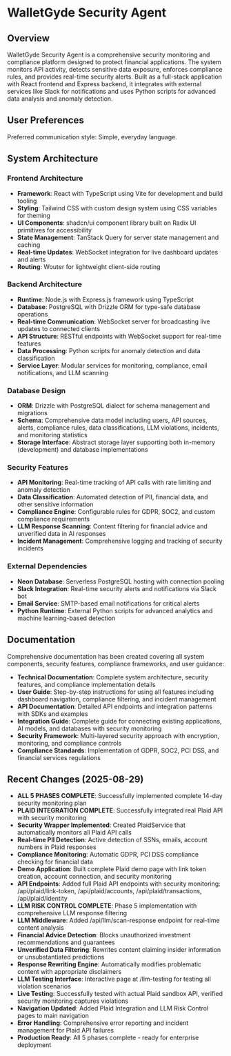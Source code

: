 # WalletGyde Security Agent

## Overview

WalletGyde Security Agent is a comprehensive security monitoring and compliance platform designed to protect financial applications. The system monitors API activity, detects sensitive data exposure, enforces compliance rules, and provides real-time security alerts. Built as a full-stack application with React frontend and Express backend, it integrates with external services like Slack for notifications and uses Python scripts for advanced data analysis and anomaly detection.

## User Preferences

Preferred communication style: Simple, everyday language.

## System Architecture

### Frontend Architecture
- **Framework**: React with TypeScript using Vite for development and build tooling
- **Styling**: Tailwind CSS with custom design system using CSS variables for theming
- **UI Components**: shadcn/ui component library built on Radix UI primitives for accessibility
- **State Management**: TanStack Query for server state management and caching
- **Real-time Updates**: WebSocket integration for live dashboard updates and alerts
- **Routing**: Wouter for lightweight client-side routing

### Backend Architecture
- **Runtime**: Node.js with Express.js framework using TypeScript
- **Database**: PostgreSQL with Drizzle ORM for type-safe database operations
- **Real-time Communication**: WebSocket server for broadcasting live updates to connected clients
- **API Structure**: RESTful endpoints with WebSocket support for real-time features
- **Data Processing**: Python scripts for anomaly detection and data classification
- **Service Layer**: Modular services for monitoring, compliance, email notifications, and LLM scanning

### Database Design
- **ORM**: Drizzle with PostgreSQL dialect for schema management and migrations
- **Schema**: Comprehensive data model including users, API sources, alerts, compliance rules, data classifications, LLM violations, incidents, and monitoring statistics
- **Storage Interface**: Abstract storage layer supporting both in-memory (development) and database implementations

### Security Features
- **API Monitoring**: Real-time tracking of API calls with rate limiting and anomaly detection
- **Data Classification**: Automated detection of PII, financial data, and other sensitive information
- **Compliance Engine**: Configurable rules for GDPR, SOC2, and custom compliance requirements
- **LLM Response Scanning**: Content filtering for financial advice and unverified data in AI responses
- **Incident Management**: Comprehensive logging and tracking of security incidents

### External Dependencies
- **Neon Database**: Serverless PostgreSQL hosting with connection pooling
- **Slack Integration**: Real-time security alerts and notifications via Slack bot
- **Email Service**: SMTP-based email notifications for critical alerts
- **Python Runtime**: External Python scripts for advanced analytics and machine learning-based detection

## Documentation
Comprehensive documentation has been created covering all system components, security features, compliance frameworks, and user guidance:

- **Technical Documentation**: Complete system architecture, security features, and compliance implementation details
- **User Guide**: Step-by-step instructions for using all features including dashboard navigation, compliance filtering, and incident management
- **API Documentation**: Detailed API endpoints and integration patterns with SDKs and examples
- **Integration Guide**: Complete guide for connecting existing applications, AI models, and databases with security monitoring
- **Security Framework**: Multi-layered security approach with encryption, monitoring, and compliance controls
- **Compliance Standards**: Implementation of GDPR, SOC2, PCI DSS, and financial services regulations

## Recent Changes (2025-08-29)
- **ALL 5 PHASES COMPLETE**: Successfully implemented complete 14-day security monitoring plan
- **PLAID INTEGRATION COMPLETE**: Successfully integrated real Plaid API with security monitoring
- **Security Wrapper Implemented**: Created PlaidService that automatically monitors all Plaid API calls
- **Real-time PII Detection**: Active detection of SSNs, emails, account numbers in Plaid responses
- **Compliance Monitoring**: Automatic GDPR, PCI DSS compliance checking for financial data
- **Demo Application**: Built complete Plaid demo page with link token creation, account connection, and security monitoring
- **API Endpoints**: Added full Plaid API endpoints with security monitoring: /api/plaid/link-token, /api/plaid/accounts, /api/plaid/transactions, /api/plaid/identity
- **LLM RISK CONTROL COMPLETE**: Phase 5 implementation with comprehensive LLM response filtering
- **LLM Middleware**: Added /api/llm/scan-response endpoint for real-time content analysis
- **Financial Advice Detection**: Blocks unauthorized investment recommendations and guarantees
- **Unverified Data Filtering**: Rewrites content claiming insider information or unsubstantiated predictions
- **Response Rewriting Engine**: Automatically modifies problematic content with appropriate disclaimers
- **LLM Testing Interface**: Interactive page at /llm-testing for testing all violation scenarios
- **Live Testing**: Successfully tested with actual Plaid sandbox API, verified security monitoring captures violations
- **Navigation Updated**: Added Plaid Integration and LLM Risk Control pages to main navigation
- **Error Handling**: Comprehensive error reporting and incident management for Plaid API failures
- **Production Ready**: All 5 phases complete - ready for enterprise deployment